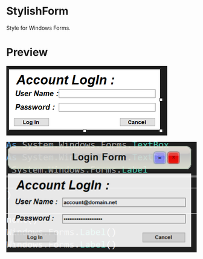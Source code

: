 # StylishForm

Style for Windows Forms.

# Preview

![Editor](https://raw.githubusercontent.com/ZdsAlpha/StylishForm/master/StylishForm/Temp/2.PNG)

![Runtime](https://raw.githubusercontent.com/ZdsAlpha/StylishForm/master/StylishForm/Temp/1.PNG)
